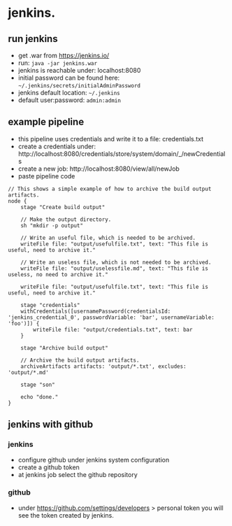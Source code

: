 # jenkins.

## run jenkins
* get .war from https://jenkins.io/
* run: `java -jar jenkins.war`
* jenkins is reachable under: localhost:8080
* initial password can be found here: `~/.jenkins/secrets/initialAdminPassword`
* jenkins default location: `~/.jenkins`
* default user:password: `admin:admin`

## example pipeline
* this pipeline uses credentials and write it to a file: credentials.txt
* create a credentials under: http://localhost:8080/credentials/store/system/domain/_/newCredentials
* create a new job: http://localhost:8080/view/all/newJob 
* paste pipeline code
```
// This shows a simple example of how to archive the build output artifacts.
node {
    stage "Create build output"
    
    // Make the output directory.
    sh "mkdir -p output"

    // Write an useful file, which is needed to be archived.
    writeFile file: "output/usefulfile.txt", text: "This file is useful, need to archive it."

    // Write an useless file, which is not needed to be archived.
    writeFile file: "output/uselessfile.md", text: "This file is useless, no need to archive it."

    writeFile file: "output/usefulfile.txt", text: "This file is useful, need to archive it."
    
    stage "credentials"
    withCredentials([usernamePassword(credentialsId: 'jenkins_credential_0', passwordVariable: 'bar', usernameVariable: 'foo')]) {
        writeFile file: "output/credentials.txt", text: bar
    }

    stage "Archive build output"
    
    // Archive the build output artifacts.
    archiveArtifacts artifacts: 'output/*.txt', excludes: 'output/*.md'
    
    stage "son"
    
    echo "done."
}
```

## jenkins with github

### jenkins
* configure github under jenkins system configuration
* create a github token
* at jenkins job select the github repository

### github
* under https://github.com/settings/developers > personal token you will see the token created by jenkins.
